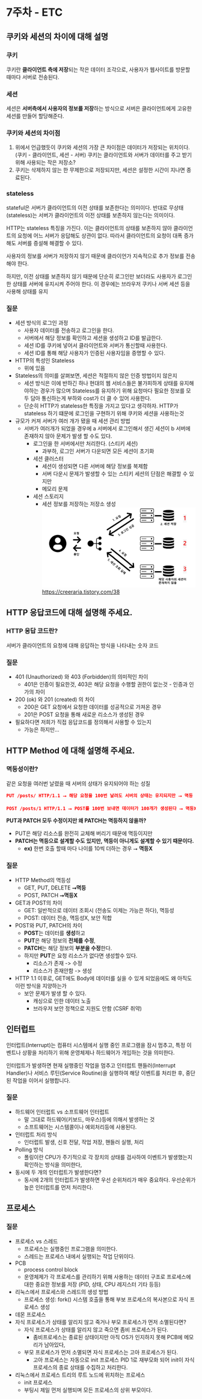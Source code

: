 # 7주차 - ETC

## **쿠키와 세션의 차이에 대해 설명**

### 쿠키

쿠키란 **클라이언트 측에 저장**되는 작은 데이터 조각으로, 사용자가 웹사이트를 방문할 때마다 서버로 전송된다.

### 세션

세션은 **서버측에서 사용자의 정보를 저장**하는 방식으로 서버은 클라이언트에게 고유한 세션를 만들어 할당해준다.

### 쿠키와 세션의 차이점

1. 위에서 언급했듯이 쿠키와 세션의 가장 큰 차이점은 데이터가 저장되는 위치이다.
   (쿠키 - 클라이언트, 세션 - 서버)
   쿠키는 클라이언트와 서버가 데이터를 주고 받기 위해 사용되는 작은 저장소?
2. 쿠키는 삭제하지 않는 한 무제한으로 저장되지만, 세션은 설정한 시간이 지나면 종료된다.

### stateless

stateful은 서버가 클라이언트의 이전 상태를 보존한다는 의미이다. 반대로 무상태(stateless)는 서버가 클라이언트의 이전 상태를 보존하지 않는다는 의미이다.

HTTP는 stateless 특징을 가진다. 이는 클라이언트의 상태를 보존하지 않아 클라이언트의 요청에 어느 서버가 응답해도 상관이 없다. 따라서 클라이언트의 요청이 대폭 증가해도 서버를 증설해 해결할 수 있다.

사용자의 정보를 서버가 저장하지 않기 때문에 클라이언가 지속적으로 추가 정보를 전송해야 한다.

하지만, 이전 상태를 보존하지 않기 때문에 단순히 로그인만 보더라도 사용자가 로그인한 상태를 서버에 유지시켜 주어야 한다. 이 경우에는 브라우저 쿠키나 서버 세션 등을 사용해 상태를 유지

### 질문

- 세션 방식의 로그인 과정
  - 사용자 데이터를 전송하고 로그인을 한다.
  - 서버에서 해당 정보를 확인하고 세션을 생성하고 ID를 발급한다.
  - 세션 ID를 쿠키에 넣어서 클라이언트와 서버가 통신할때 사용한다.
  - 세션 ID를 통해 해당 사용자가 인증된 사용자임을 증명할 수 있다.
- HTTP의 특성인 Stateless
  - 위에 있음
- Stateless의 의미를 살펴보면, 세션은 적절하지 않은 인증 방법이지 않은지
  - 세션 방식은 이에 반하긴 하나 현대의 웹 서비스들은 불가피하게 상태를 유지해야하는 경우가 많으며 Stateless를 유지하기 위해 요청마다 필요한 정보를 모두 담아 통신하는게 부하와 cost가 더 클 수 있어 사용한다.
  - 단순히 HTTP가 stateless한 특징을 가지고 있다고 생각하자. HTTP가 stateless 하기 떄문에 로그인을 구현하기 위해 쿠키와 세션을 사용하는것
- 규모가 커져 서버가 여러 개가 됐을 때 세션 관리 방법
  - 서버가 여러개가 되었을 경우에 a 서버에서 로그인해서 생긴 세션이 b 서버에 존재하지 않아 문제가 발생 할 수도 있다.
    - 로그인을 한 서버에서만 처리한다. (스티키 세션)
      - 과부하, 로그인 서버가 다운되면 모든 세션이 초기화
    - 세션 클러스터
      - 세션이 생성되면 다른 서버에 해당 정보를 복제함
      - 서버 다운시 문제가 발생할 수 있는 스티키 세션의 단점은 해결할 수 있지만
      - 메모리 문제
    - 세션 스토리지
      - 세션 정보를 저장하는 저장소 생성
  ![image.png](img/image.png)
  https://creeraria.tistory.com/38

## **HTTP 응답코드에 대해 설명해 주세요.**

### HTTP 응답 코드란?

서버가 클라이언트의 요청에 대해 응답하는 방식을 나타내는 숫자 코드

### 질문

- 401 (Unauthorized) 와 403 (Forbidden)의 의미적인 차이
  - 401은 인증이 필요한것, 403은 해당 요청을 수행할 권한이 없는것 - 인증과 인가의 차이
- 200 (ok) 와 201 (created) 의 차이
  - 200은 GET 요청에서 요청한 데이터를 성공적으로 가져온 경우
  - 201은 POST 요청을 통해 새로운 리소스가 생성된 경우
- 필요하다면 저희가 직접 응답코드를 정의해서 사용할 수 있는지
  - 가능은 하지만…

## **HTTP Method 에 대해 설명해 주세요.**

### 멱등성이란?

같은 요청을 여러번 날렸을 때 서버의 상태가 유지되어야 하는 성질

```json
PUT /posts/ HTTP/1.1 ⭢ 해당 요청을 100번 날려도 서버의 상태는 유지되지만 ⭢ 멱등

POST /posts/1 HTTP/1.1 ⭢ POST를 100번 보내면 데이터가 100개가 생성된다 ⭢ 멱등X
```

**PUT과 PATCH 모두 수정이지만 왜 PATCH는 멱등하지 않을까?**

- PUT은 해당 리소스를 완전히 교체해 버리기 때문에 멱등이지만
- **PATCH는 멱등으로 설계할 수도 있지만, 멱등이 아니게도 설계할 수 있기 때문이다.**
  - **ex)** 한번 호출 할때 마다 나이를 10씩 더하는 경우 ⭢ **멱등X**

### 질문

- HTTP Method의 멱등성
  - GET, PUT, DELETE **⭢멱등**
  - POST, PATCH **⭢멱등X**
- GET과 POST의 차이
  - GET: 일반적으로 데이터 조회시 (전송도 이제는 가능은 하다), 멱등성
  - POST: 데이터 전송, 멱등성X, 보안 적합
- POST와 PUT, PATCH의 차이
  - **POST**는 데이터를 **생성**하고
  - **PUT**은 해당 정보의 **전체를 수정**,
  - **PATCH**는 해당 정보의 **부분을 수정**한다.
  - 하지만 **PUT**은 요청 리소스가 없다면 생성할수 있다.
    - 리소스가 존재 -> 수정
    - 리소스가 존재안함 -> 생성
- HTTP 1.1 이후로, GET에도 Body에 데이터를 실을 수 있게 되었음에도 왜 아직도 이런 방식을 지양하는가
  - 보안 문제가 발생 할 수 있다.
    - 캐싱으로 인한 데이터 노출
    - 브라우저 보안 정책으로 지원도 안함 (CSRF 취약)

## **인터럽트**

인터럽트(Interrupt)는 컴퓨터 시스템에서 실행 중인 프로그램을 잠시 멈추고, 특정 이벤트나 상황을 처리하기 위해 운영체제나 하드웨어가 개입하는 것을 의미한다.

인터럽트가 발생하면 현재 실행중인 작업을 멈추고 인터럽트 핸들러(Interrupt Handler)나 서비스 루틴(Service Routine)을 실행하여 해당 이벤트를 처리한 후, 중단된 작업을 이어서 실행합니다.

### 질문

- 하드웨어 인터럽트 vs 소프트웨어 인터럽트
  - 말 그대로 하드웨어(키보드, 마우스)등에 의해서 발생하는 것
  - 소프트웨어는 시스템콜이나 예외처리등에 사용된다.
- 인터럽트 처리 방식
  - 인터럽트 발생, 신호 전달, 작업 저장, 핸들러 실행, 처리
- Polling 방식
  - 폴링이란 CPU가 주기적으로 각 장치의 상태를 검사하여 이벤트가 발생했는지 확인하는 방식을 의미한다,
- 동시에 두 개의 인터럽트가 발생한다면?
  - 동시에 2개의 인터럽트가 발생하면 우선 순위처리가 매우 중요하다. 우선순위가 높은 인터럽트를 먼저 처리한다.

## **프로세스**

### 질문

- 프로세스 vs 스레드
  - 프로세스는 실행중인 프로그램을 의미한다.
  - 스레드는 프로세스 내에서 실행되는 작업 단위이다.
- PCB
  - process control block
  - 운영체제가 각 프로세스를 관리하기 위해 사용하는 데이터 구조로 프로세스에 대한 중요한 정보를 저장 (PID, 상태, CPU 레지스터 기타 등등)
- 리눅스에서 프로세스와 스레드의 생성 방법
  - 프로세스 생성: fork() 시스템 호출을 통해 부보 프로세스의 복사본으로 자식 프로세스 생성
- 데몬 프로세스
- 자식 프로세스가 상태를 알리지 않고 죽거나 부모 프로세스가 먼저 소멸된다면?
  - 자식 프로세스가 상태를 알리지 않고 죽으면 좀비 프로세스가 된다.
    - 좀비프로세스는 종료된 상태이지만 아직 OS가 인지하지 못해 PCB에 메모리가 남아있다,
  - 부모 프로세스가 먼저 소멸되면 자식 프로세스는 고아 프로세스가 된다.
    - 고아 프로세스는 자동으로 init 프로세스 PID 1로 재부모화 되어 init이 자식 프로세스의 종료 상태를 수집하고 처리한다.
- 리눅스에서 프로세스 트리의 루트 노드에 위치하는 프로세스
  - init 프로세스
  - 부팅시 제일 먼저 실행되며 모든 프로세스의 상위 부모이다.
